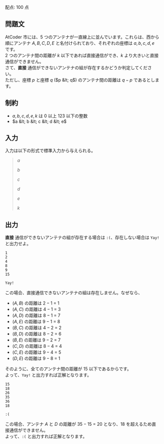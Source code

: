 配点: $100$ 点

## 問題文

AtCoder 市には、$5$ つのアンテナが一直線上に並んでいます。これらは、西から順にアンテナ $A, B, C, D, E$ と名付けられており、それぞれの座標は $a, b, c, d, e$ です。<br>
$2$ つのアンテナ間の距離が $k$ 以下であれば直接通信ができ、$k$ より大きいと直接通信ができません。<br>
さて、**直接** 通信ができないアンテナの組が存在するかどうか判定してください。<br>
ただし、座標 $p$ と座標 $q$ ($p &lt; q$) のアンテナ間の距離は $q - p$ であるとします。  

## 制約

- $a, b, c, d, e, k$ は $0$ 以上 $123$ 以下の整数
- $a &lt; b &lt; c &lt; d &lt; e$

## 入力

入力は以下の形式で標準入力から与えられる。  

> $a$
> 
> $b$
> 
> $c$
> 
> $d$
> 
> $e$
> 
> $k$

## 出力

**直接** 通信ができないアンテナの組が存在する場合は `:(`、存在しない場合は `Yay!` と出力せよ。  

```input1
1
2
4
8
9
15
```

```output1
Yay!
```

この場合、直接通信できないアンテナの組は存在しません。なぜなら、  

- $(A, B)$ の距離は $2 - 1$ = $1$
- $(A, C)$ の距離は $4 - 1$ = $3$
- $(A, D)$ の距離は $8 - 1$ = $7$
- $(A, E)$ の距離は $9 - 1$ = $8$
- $(B, C)$ の距離は $4 - 2$ = $2$
- $(B, D)$ の距離は $8 - 2$ = $6$
- $(B, E)$ の距離は $9 - 2$ = $7$
- $(C, D)$ の距離は $8 - 4$ = $4$
- $(C, E)$ の距離は $9 - 4$ = $5$
- $(D, E)$ の距離は $9 - 8$ = $1$

そのように、全てのアンテナ間の距離が $15$ 以下であるからです。<br>
よって、`Yay!` と出力すれば正解となります。  

```input2
15
18
26
35
36
18
```

```output2
:(
```

この場合、アンテナ $A$ と $D$ の距離が $35 - 15$ = $20$ となり、$18$ を超えるため直接通信ができません。<br>
よって、`:(` と出力すれば正解となります。